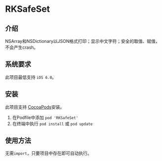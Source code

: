 # RKSafeSet


## 介绍

NSArray和NSDictionary以JSON格式打印；显示中文字符；安全的取值、赋值，不会产生crash。


## 系统要求

此项目最低支持 `iOS 6.0`。


## 安装

此项目支持 [CocoaPods](http://cocoapods.org)安装。

1. 在Podfile中添加 `pod 'RKSafeSet' `
2. 在终端中执行 `pod install` 或 `pod update`


## 使用方法

无需`import`，只要项目中存在即可自动执行。    



